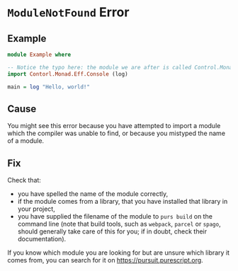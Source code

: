 # `ModuleNotFound` Error

## Example

```purescript
module Example where

-- Notice the typo here: the module we are after is called Control.Monad.Eff.Console.
import Contorl.Monad.Eff.Console (log)

main = log "Hello, world!"
```

## Cause

You might see this error because you have attempted to import a module which the compiler was unable to find, or because you mistyped the name of a module.

## Fix

Check that:

- you have spelled the name of the module correctly,
- if the module comes from a library, that you have installed that library in your project,
- you have supplied the filename of the module to `purs build` on the command line (note that build tools, such as `webpack`, `parcel` or `spago`, should generally take care of this for you; if in doubt, check their documentation).

If you know which module you are looking for but are unsure which library it comes from, you can search for it on <https://pursuit.purescript.org>.
